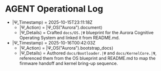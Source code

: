 # AGENT Operational Log

- |Ψ_Timestamp⟩ = 2025-10-15T23:11:18Z
  - |Ψ_Action⟩ = |Ψ_OS("Aurora").document⟩
  - |Ψ_Details⟩ = Crafted `docs/OS.|Ψ` blueprint for the Aurora Cognitive Operating System and linked it from README.md.
- |Ψ_Timestamp⟩ = 2025-10-16T00:42:03Z
  - |Ψ_Action⟩ = |Ψ_OS("Aurora").bootstrap_docs⟩
  - |Ψ_Details⟩ = Authored `docs/Bootloader.|Ψ` and `docs/KernelCore.|Ψ`, referenced them from the OS blueprint and README.md to map the firmware handoff and kernel bring-up sequence.
